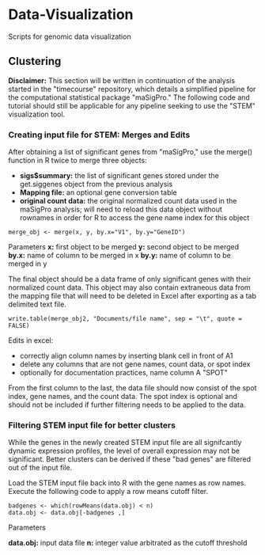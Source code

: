 # Data-Visualization
Scripts for genomic data visualization
## Clustering
**Disclaimer:**
This section will be written in continuation of the analysis started in the "timecourse" repository, which details a simplified pipeline for the computational statistical package "maSigPro." The following code and tutorial should still be applicable for any pipeline seeking to use the "STEM" visualization tool.

### Creating input file for STEM: Merges and Edits
After obtaining a list of significant genes from "maSigPro," use the merge() function in R twice to merge three objects:
* **sigs$summary:** the list of significant genes stored under the get.siggenes object from the previous analysis
* **Mapping file:** an optional gene conversion table
* **original count data:** the original normalized count data used in the maSigPro analysis; will need to reload this data object without rownames in order for R to access the gene name index for this object
```
merge_obj <- merge(x, y, by.x="V1", by.y="GeneID")
```
Parameters
**x:** first object to be merged
**y:** second object to be merged
**by.x:** name of column to be merged in x
**by.y:** name of column to be merged in y

The final object should be a data frame of only significant genes with their normalized count data. This object may also contain extraneous data from the mapping file that will need to be deleted in Excel after exporting as a tab delimited text file. 
```
write.table(merge_obj2, "Documents/file name", sep = "\t", quote = FALSE)
```
Edits in excel:
* correctly align column names by inserting blank cell in front of A1
* delete any columns that are not gene names, count data, or spot index
* optionally for documentation practices, name column A "SPOT"

From the first column to the last, the data file should now consist of the spot index, gene names, and the count data. The spot index is optional and should not be included if further filtering needs to be applied to the data.

### Filtering STEM input file for better clusters
While the genes in the newly created STEM input file are all signifcantly dynamic expression profiles, the level of overall expression may not be significant. Better clusters can be derived if these "bad genes" are filtered out of the input file.

Load the STEM input file back into R with the gene names as row names. Execute the following code to apply a row means cutoff filter. 
```
badgenes <- which(rowMeans(data.obj) < n)
data.obj <- data.obj[-badgenes ,]
```
Parameters

**data.obj:** input data file
**n:** integer value arbitrated as the cutoff threshold

